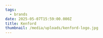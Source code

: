 ```yaml
---
tags:
  - brands
date: 2025-05-07T15:59:00.000Z
title: Kenford
thumbnail: /media/uploads/kenford-logo.jpg
---
```

